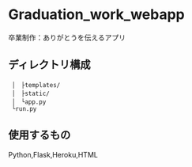 # Graduation_work_webapp
卒業制作：ありがとうを伝えるアプリ

## ディレクトリ構成
`````├app/
 │　├templates/
 │　├static/
 │　└app.py
 └run.py
`````

## 使用するもの
Python,Flask,Heroku,HTML

